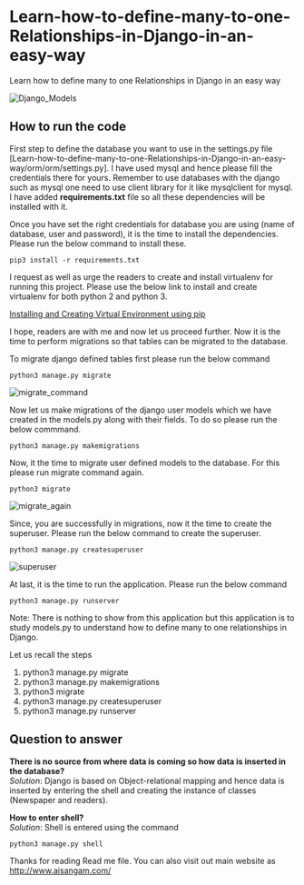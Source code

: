 # Learn-how-to-define-many-to-one-Relationships-in-Django-in-an-easy-way
Learn how to define many to one Relationships in Django in an easy way   

![Django_Models](https://user-images.githubusercontent.com/35392729/67158886-9c380000-f35b-11e9-868a-016d78391ede.png)  

## How to run the code  
First step to define the database you want to use in the settings.py file [Learn-how-to-define-many-to-one-Relationships-in-Django-in-an-easy-way/orm/orm/settings.py]. I have used mysql and hence please fill the credentials there for yours. Remember to use databases with the django such as mysql one need to use client library for it like mysqlclient for mysql. I have added <strong>requirements.txt</strong> file so all these dependencies will be installed with it.  

Once you have set the right credentials for database you are using (name of database, user and password), it is the time to install the dependencies. Please run the below command to install these.  

```
pip3 install -r requirements.txt
```   

I request as well as urge the readers to create and install virtualenv for running this project. Please use the below link to install and create virtualenv for both python 2 and python 3.  

[Installing and Creating Virtual Environment using pip](https://drive.google.com/file/d/1ZOZAw57XccOskV7tL7de6k0aLeuRhhrt/view?usp=sharing)    

I hope, readers are with me and now let us proceed further. Now it is the time to perform migrations so that tables can be migrated to the database.  

To migrate django defined tables first please run the below command  
```
python3 manage.py migrate
```     
![migrate_command](https://user-images.githubusercontent.com/35392729/67159213-6dbc2400-f35f-11e9-84ba-ea4d2ece07b3.png)  

Now let us make migrations of the django user models which we have created in the models.py along with their fields. To do so please run the below commmand.    

```
python3 manage.py makemigrations  
```

Now, it the time to migrate user defined models to the database. For this please run migrate command again.  
```
python3 migrate
```
![migrate_again](https://user-images.githubusercontent.com/35392729/67159253-d4d9d880-f35f-11e9-96c7-9bf49509ab6d.png)  

Since, you are successfully in migrations, now it the time to create the superuser. Please run the below command to create the superuser. 
```
python3 manage.py createsuperuser
```
![superuser](https://user-images.githubusercontent.com/35392729/67159318-6e08ef00-f360-11e9-863c-f6e925f5c4dc.png)  

At last, it is the time to run the application. Please run the below command
```
python3 manage.py runserver
```

Note: There is nothing to show from this application but this application is to study models.py to understand how to define many to one relationships in Django.

Let us recall the steps

<ol>
  <li> python3 manage.py migrate </li>
  <li> python3 manage.py makemigrations </li>
  <li> python3 migrate </li>
  <li> python3 manage.py createsuperuser</li>
  <li> python3 manage.py runserver</li>
</ol> 

## Question to answer  

<strong>There is no source from where data is coming so how data is inserted in the database?</strong>  
<em>Solution</em>: Django is based on Object-relational mapping and hence data is inserted by entering the shell and creating the instance of classes (Newspaper and readers).  

<strong> How to enter shell?</strong>  
<em>Solution</em>: Shell is entered using the command   
```
python3 manage.py shell  
```
Thanks for reading Read me file. You can also visit out main website as 
http://www.aisangam.com/
